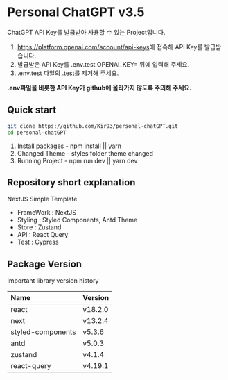 # Personal ChatGPT v3.5

ChatGPT API Key를 발급받아 사용할 수 있는 Project입니다.

1. <https://platform.openai.com/account/api-keys>에 접속해 API Key를 발급받습니다.
2. 발급받은 API Key를 .env.test OPENAI_KEY= 뒤에 입력해 주세요.
3. .env.test 파일의 .test를 제거해 주세요.

**.env파일을 비롯한 API Key가 github에 올라가지 않도록 주의해 주세요.**

## Quick start

```zsh
git clone https://github.com/Kir93/personal-chatGPT.git
cd personal-chatGPT
```

1. Install packages - npm install || yarn
2. Changed Theme - styles folder theme changed
3. Running Project - npm run dev || yarn dev

## Repository short explanation

NextJS Simple Template

- FrameWork : NextJS
- Styling : Styled Components, Antd Theme
- Store : Zustand
- API : React Query
- Test : Cypress

## Package Version

Important library version history

| Name              | Version |
| :---------------- | :------ |
| react             | v18.2.0 |
| next              | v13.2.4 |
| styled-components | v5.3.6  |
| antd              | v5.0.3  |
| zustand           | v4.1.4  |
| react-query       | v4.19.1 |
